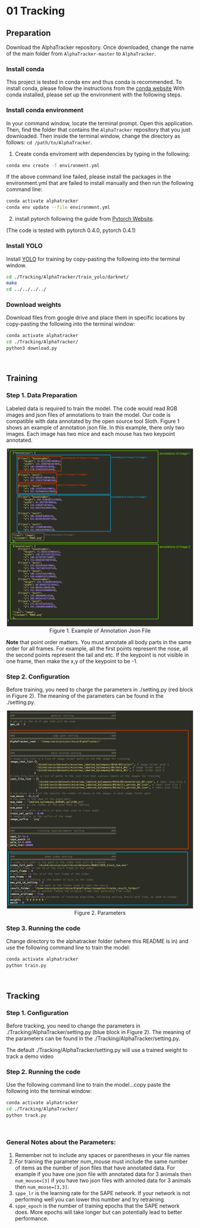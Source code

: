 # 01 Tracking

## Preparation

Download the AlphaTracker repository. Once downloaded, change the name of the main folder from `AlphaTracker-master` to `AlphaTracker`. 

### Install conda

This project is tested in conda env and thus conda is recommended. To install conda, please follow the instructions from the [conda website](https://docs.conda.io/projects/conda/en/latest/user-guide/install/index.html) With conda installed, please set up the environment with the following steps.

### Install conda environment

In your command window, locate the terminal prompt. Open this application. Then, find the folder that contains the `AlphaTracker` repository that you just downloaded. Then inside the terminal window, change the directory as follows: `cd /path/to/AlphaTracker`. 

1. Create conda enviroment with dependencies by typing in the following:

```bash
conda env create -f environment.yml
```

If the above command line failed, please install the packages in the environment.yml that are failed to install manually and then run the following command line:

```bash
conda activate alphatracker
conda env update --file environment.yml
```
2. install pytorch following the guide from [Pytorch Website](https://pytorch.org/get-started/previous-versions/).

(The code is tested with pytorch 0.4.0, pytorch 0.4.1)


### Install YOLO

Install [YOLO](https://pjreddie.com/darknet/yolo/) for training by copy-pasting the following into the terminal window.
```bash
cd ./Tracking/AlphaTracker/train_yolo/darknet/
make
cd ../../../../
```

### Download weights 

Download files from google drive and place them in specific locations by copy-pasting the following into the terminal window:
```bash
conda activate alphatracker
cd ./Tracking/AlphaTracker/
python3 download.py
```

<br>

## Training

### Step 1. Data Preparation

Labeled data is required to train the model. The code would read RGB images and json files of
annotations to train the model. Our code is compatible with data annotated by the open source tool Sloth.
Figure 1 shows an example of annotation json file. In this example, there only two images. Each image
has two mice and each mouse has two keypoint annotated.
<div align="center">
    <img src="media/jsonFormatForTraining.png", width="500" alt><br>
    Figure 1. Example of Annotation Json File
</div>

**Note** that point order matters. You must annotate all body parts in the same order for all frames. For
example, all the first points represent the nose, all the second points represent the tail and etc.
If the keypoint is not visible in one frame, then make the x,y of the keypoint to be -1.

### Step 2. Configuration

Before training, you need to charge the parameters in ./setting.py (red block in Figure 2). The meaning of the parameters can be found in the ./setting.py.
<div align="center">
    <img src="media/parameterForTracking.png", width="500" alt><br>
    Figure 2. Parameters
</div>

### Step 3. Running the code

Change directory to the alphatracker folder (where this README is in) and use the following command line to train the model:
```bash
conda activate alphatracker
python train.py
```

<br>



## Tracking

### Step 1. Configuration

Before tracking, you need to change the parameters in ./Tracking/AlphaTracker/setting.py (blue block in Figure 2). The meaning of
the parameters can be found in the ./Tracking/AlphaTracker/setting.py.

The default ./Tracking/AlphaTracker/setting.py will use a trained weight to track a demo video

### Step 2. Running the code

Use the following command line to train the model...copy paste the following into the terminal window:
```bash
conda activate alphatracker
cd ./Tracking/AlphaTracker/
python track.py
```



<br>

### General Notes about the Parameters:
1. Remember not to include any spaces or parentheses in your file names
2. For training the parameter num_mouse must include the same number of items as the number of json files
that have annotated data. For example if you have one json file with annotated data for 3 animals then
```num_mouse=[3]``` if you have two json files with annoted data for 3 animals then ```num_mouse=[3,3]```.
3. ```sppe_lr``` is the learning rate for the SAPE network. If your network is not performing well you can lower this
number and try retraining
4. ```sppe_epoch``` is the number of training epochs that the SAPE network does. More epochs will take longer but
can potentially lead to better performance.

<br>


